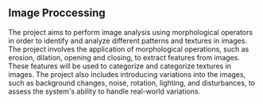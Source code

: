## Image Proccessing ##
The project aims to perform image analysis using morphological operators in order to identify and analyze different patterns and textures in images.
 The project involves the application of morphological operations, such as erosion, dilation, opening and closing, to extract features from images.
These features will be used to categorize and categorize textures in images. The project also includes introducing variations into the images, such as background changes, noise, rotation, lighting, and disturbances, to assess the system's ability to handle real-world variations.
